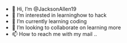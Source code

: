 - 👋 Hi, I’m @JacksonAllen19
- 👀 I’m interested in learninghow to hack 
- 🌱 I’m currently learning coding 
- 💞️ I’m looking to collaborate on learning more 
- 📫 How to reach me with my mail ..

<!---
JacksonAllen19/JacksonAllen19 is a ✨ special ✨ repository because its `README.md` (this file) appears on your GitHub profile.
You can click the Preview link to take a look at your changes.
--->
